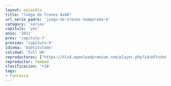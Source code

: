 ```yaml
---
layout: episodio
title: "Juego de Tronos 4x08"
url_serie_padre: 'juego-de-tronos-temporada-4'
category: 'series'
capitulo: 'yes'
anio: '2011'
prev: 'capitulo-7'
proximo: 'capitulo-9'
idioma: 'Subtitulado'
calidad: 'Full HD'
reproductores: ["https://hls4.openloadpremium.com/player.php?id=bFVzdnFtbTRVZFI2TjFYc0dKMkJ6alh6SWxDZW1Xa1l2YmlUWHNCZDcxd3VJM1g0eHRsTkJaQ2FYV3o3YnpjVURsRTVVY3FVZEZuUlFPMjlxUkNVdHc9PQ&sub=https://sub.cuevana2.io/vtt-sub/sub7/Game.Of.Thrones.S04E08.vtt"]
reproductor: fembed
clasificacion: '+10'
tags:
- Fantasia
---
```












